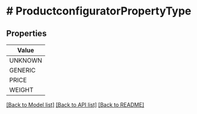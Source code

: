 # # ProductconfiguratorPropertyType


## Properties 



| Value |
------------ | 
UNKNOWN|&quot;PROPERTY_TYPE_UNKNOWN&quot;
GENERIC|&quot;PROPERTY_TYPE_GENERIC&quot;
PRICE|&quot;PROPERTY_TYPE_PRICE&quot;
WEIGHT|&quot;PROPERTY_TYPE_WEIGHT&quot;

[[Back to Model list]](../../README.md#models) [[Back to API list]](../../README.md#endpoints) [[Back to README]](../../README.md)

